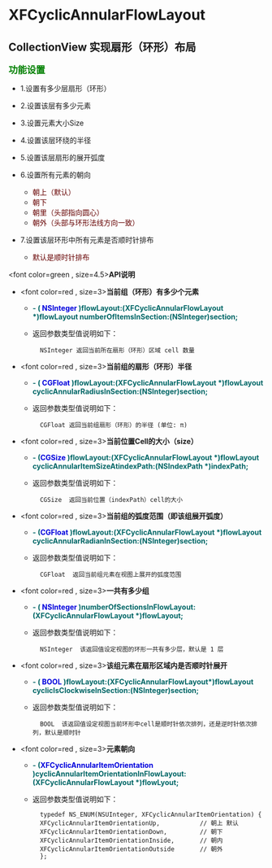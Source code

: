 # XFCyclicAnnularFlowLayout

## CollectionView 实现扇形（环形）布局


<font color= green size=4.5>**功能设置**</font>

* 1.设置有多少层扇形（环形）

* 2.设置该层有多少元素

* 3.设置元素大小Size

* 4.设置该层环绕的半径

* 5.设置该层扇形的展开弧度

* 6.设置所有元素的朝向
    * <font color="#660000">朝上（默认）</font><br />
    * <font color="#660000">朝下</font><br />
    * <font color="#660000">朝里（头部指向圆心）</font><br />
    * <font color="#660000">朝外（头部与环形法线方向一致）</font><br />

* 7.设置该层环形中所有元素是否顺时针排布
    * <font color="#660000">默认是顺时针排布</font><br />

<font color=green , size=4.5>**API说明**</font>


*  <font color=red , size=3>**当前组（环形）有多少个元素**</font>
 
	* <font color="#006666">**- (<font color="#0000dd"> NSInteger </font> )flowLayout:(XFCyclicAnnularFlowLayout *)flowLayout  numberOfItemsInSection:(NSInteger)section;**</font><br />
 
 	* 返回参数类型值说明如下：

    		NSInteger 返回当前所在扇形（环形）区域 cell 数量

*  <font color=red , size=3>**当前组的扇形（环形）半径**</font>
 
	* <font color="#006666">**- (<font color="#0000dd"> CGFloat </font> )flowLayout:(XFCyclicAnnularFlowLayout *)flowLayout cyclicAnnularRadiusInSection:(NSInteger)section;**</font><br />
 
 	* 返回参数类型值说明如下：

    		CGFloat 返回当前组扇形（环形）的半径 (单位: π)

*  <font color=red , size=3>**当前位置Cell的大小（size）**</font>
 
	* <font color="#006666">**- (<font color="#0000dd">CGSize </font> )flowLayout:(XFCyclicAnnularFlowLayout *)flowLayout cyclicAnnularItemSizeAtindexPath:(NSIndexPath *)indexPath;**</font><br />
 
 	* 返回参数类型值说明如下：

    		CGSize  返回当前位置（indexPath）cell的大小


* <font color=red , size=3>**当前组的弧度范围（即该组展开弧度）**</font>
 
	* <font color="#006666">**- (<font color="#0000dd">CGFloat </font>)flowLayout:(XFCyclicAnnularFlowLayout *)flowLayout cyclicAnnularRadianInSection:(NSInteger)section;**</font><br />
 
 	* 返回参数类型值说明如下：

    		CGFloat  返回当前组元素在视图上展开的弧度范围

* <font color=red , size=3>**一共有多少组**</font>
 
	* <font color="#006666">**- (<font color="#0000dd"> NSInteger </font>)numberOfSectionsInFlowLayout:(XFCyclicAnnularFlowLayout *)flowLayout;**</font><br />
 
 	* 返回参数类型值说明如下：

    		NSInteger  该返回值设定视图的环形一共有多少层，默认是 1 层

* <font color=red , size=3>**该组元素在扇形区域内是否顺时针展开**</font>
 
	* <font color="#006666">**- (<font color="#0000dd"> BOOL </font>)flowLayout:(XFCyclicAnnularFlowLayout*)flowLayout cyclicIsClockwiseInSection:(NSInteger)section;**</font><br />
 
 	* 返回参数类型值说明如下：

    		BOOL  该返回值设定视图当前环形中cell是顺时针依次排列，还是逆时针依次排列，默认是顺时针

* <font color=red , size=3>**元素朝向**</font>
 
	* <font color="#006666">**- (<font color="#0000dd">XFCyclicAnnularItemOrientation</font> )cyclicAnnularItemOrientationInFlowLayout:(XFCyclicAnnularFlowLayout *)flowLyout;**</font><br />
 
 	* 返回参数类型值说明如下：
 	

    		typedef NS_ENUM(NSUInteger, XFCyclicAnnularItemOrientation) {
    		XFCyclicAnnularItemOrientationUp,           // 朝上 默认
    		XFCyclicAnnularItemOrientationDown,         // 朝下
    		XFCyclicAnnularItemOrientationInside,       // 朝内
    		XFCyclicAnnularItemOrientationOutside       // 朝外
    		};
    
 


